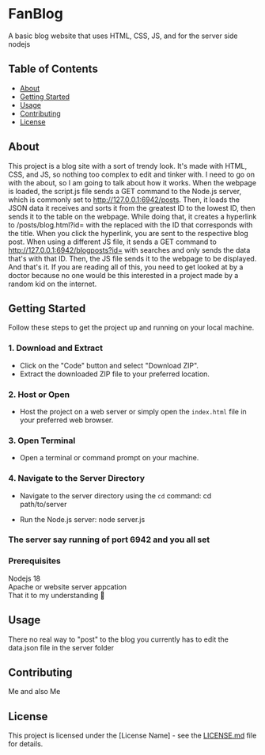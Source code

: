 # FanBlog

A basic blog website that uses HTML, CSS, JS, and for the server side nodejs

## Table of Contents

- [About](#about)
- [Getting Started](#getting-started)
- [Usage](#usage)
- [Contributing](#contributing)
- [License](#license)

## About

This project is a blog site with a sort of trendy look. It's made with HTML, CSS, and JS, so nothing too complex to edit and tinker with. I need to go on with the about, so I am going to talk about how it works. When the webpage is loaded, the script.js file sends a GET command to the Node.js server, which is commonly set to http://127.0.0.1:6942/posts. Then, it loads the JSON data it receives and sorts it from the greatest ID to the lowest ID, then sends it to the table on the webpage. While doing that, it creates a hyperlink to /posts/blog.html?id=<id> with the <id> replaced with the ID that corresponds with the title. When you click the hyperlink, you are sent to the respective blog post. When using a different JS file, it sends a GET command to http://127.0.0.1:6942/blogposts?id=<id> with searches and only sends the data that's with that ID. Then, the JS file sends it to the webpage to be displayed. And that's it. If you are reading all of this, you need to get looked at by a doctor because no one would be this interested in a project made by a random kid on the internet.

## Getting Started

Follow these steps to get the project up and running on your local machine.

### 1. Download and Extract

- Click on the "Code" button and select "Download ZIP".
- Extract the downloaded ZIP file to your preferred location.

### 2. Host or Open

- Host the project on a web server or simply open the `index.html` file in your preferred web browser.

### 3. Open Terminal

- Open a terminal or command prompt on your machine.

### 4. Navigate to the Server Directory

- Navigate to the server directory using the `cd` command:
cd path/to/server

- Run the Node.js server:
node server.js

### The server say running of port 6942 and you all set

### Prerequisites

Nodejs 18 <br>
Apache or website server appcation <br>
That it to my understanding 🤷 

## Usage

There no real way to "post" to the blog you currently has to edit the data.json file in the server folder

## Contributing

Me and also Me

## License

This project is licensed under the [License Name] - see the [LICENSE.md](LICENSE.md) file for details.


